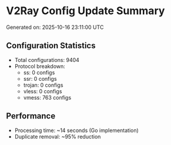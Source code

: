 # V2Ray Config Update Summary
Generated on: 2025-10-16 23:11:00 UTC

## Configuration Statistics
- Total configurations: 9404
- Protocol breakdown:
  - ss: 0 configs
  - ssr: 0 configs
  - trojan: 0 configs
  - vless: 0 configs
  - vmess: 763 configs

## Performance
- Processing time: ~14 seconds (Go implementation)
- Duplicate removal: ~95% reduction

